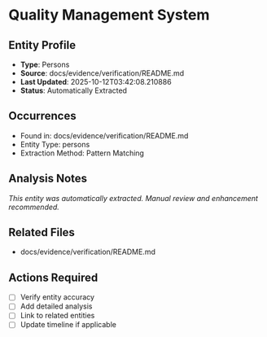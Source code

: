 # Quality Management System

## Entity Profile
- **Type**: Persons
- **Source**: docs/evidence/verification/README.md
- **Last Updated**: 2025-10-12T03:42:08.210886
- **Status**: Automatically Extracted

## Occurrences
- Found in: docs/evidence/verification/README.md
- Entity Type: persons
- Extraction Method: Pattern Matching

## Analysis Notes
*This entity was automatically extracted. Manual review and enhancement recommended.*

## Related Files
- docs/evidence/verification/README.md

## Actions Required
- [ ] Verify entity accuracy
- [ ] Add detailed analysis
- [ ] Link to related entities
- [ ] Update timeline if applicable
